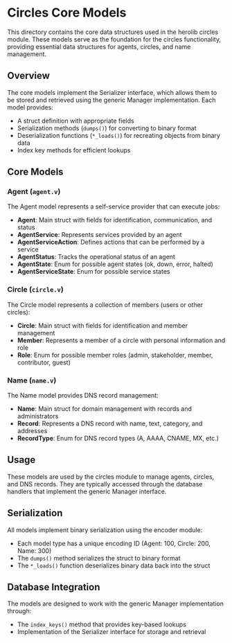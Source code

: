 # Circles Core Models

This directory contains the core data structures used in the herolib circles module. These models serve as the foundation for the circles functionality, providing essential data structures for agents, circles, and name management.

## Overview

The core models implement the Serializer interface, which allows them to be stored and retrieved using the generic Manager implementation. Each model provides:

- A struct definition with appropriate fields
- Serialization methods (`dumps()`) for converting to binary format
- Deserialization functions (`*_loads()`) for recreating objects from binary data
- Index key methods for efficient lookups

## Core Models

### Agent (`agent.v`)

The Agent model represents a self-service provider that can execute jobs:

- **Agent**: Main struct with fields for identification, communication, and status
- **AgentService**: Represents services provided by an agent
- **AgentServiceAction**: Defines actions that can be performed by a service
- **AgentStatus**: Tracks the operational status of an agent
- **AgentState**: Enum for possible agent states (ok, down, error, halted)
- **AgentServiceState**: Enum for possible service states

### Circle (`circle.v`)

The Circle model represents a collection of members (users or other circles):

- **Circle**: Main struct with fields for identification and member management
- **Member**: Represents a member of a circle with personal information and role
- **Role**: Enum for possible member roles (admin, stakeholder, member, contributor, guest)

### Name (`name.v`)

The Name model provides DNS record management:

- **Name**: Main struct for domain management with records and administrators
- **Record**: Represents a DNS record with name, text, category, and addresses
- **RecordType**: Enum for DNS record types (A, AAAA, CNAME, MX, etc.)

## Usage

These models are used by the circles module to manage agents, circles, and DNS records. They are typically accessed through the database handlers that implement the generic Manager interface.

## Serialization

All models implement binary serialization using the encoder module:

- Each model type has a unique encoding ID (Agent: 100, Circle: 200, Name: 300)
- The `dumps()` method serializes the struct to binary format
- The `*_loads()` function deserializes binary data back into the struct

## Database Integration

The models are designed to work with the generic Manager implementation through:

- The `index_keys()` method that provides key-based lookups
- Implementation of the Serializer interface for storage and retrieval
